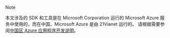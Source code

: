 > [!NOTE]
> 本文涉及的 SDK 和工具是在 Microsoft Corporation 运行的 Microsoft Azure 服务中使用的，而在中国，Microsoft Azure 是由 21Vianet 运行的。 请根据需要参阅[中国区 Azure 应用程序开发说明](https://www.azure.cn/documentation/articles/developerdifferences/)。